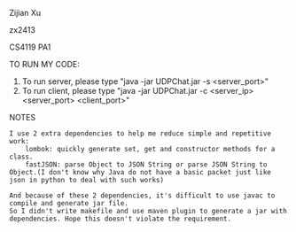 Zijian Xu

zx2413

CS4119 PA1

TO RUN MY CODE:
1. To run server, please type "java -jar UDPChat.jar -s <server_port>"
2. To run client, please type "java -jar UDPChat.jar -c <name> <server_ip> <server_port> <client_port>"

NOTES

	I use 2 extra dependencies to help me reduce simple and repetitive work:
        lombok: quickly generate set, get and constructor methods for a class.
        fastJSON: parse Object to JSON String or parse JSON String to Object.(I don't know why Java do not have a basic packet just like json in python to deal with such works)

    And because of these 2 dependencies, it's difficult to use javac to compile and generate jar file. 
    So I didn't write makefile and use maven plugin to generate a jar with dependencies. Hope this doesn't violate the requirement.
